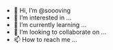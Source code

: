 - 👋 Hi, I’m @soooving
- 👀 I’m interested in ...
- 🌱 I’m currently learning ...
- 💞️ I’m looking to collaborate on ...
- 📫 How to reach me ...

<!---
soooving/soooving is a ✨ special ✨ repository because its `README.md` (this file) appears on your GitHub profile.
You can click the Preview link to take a look at your changes.
--->
